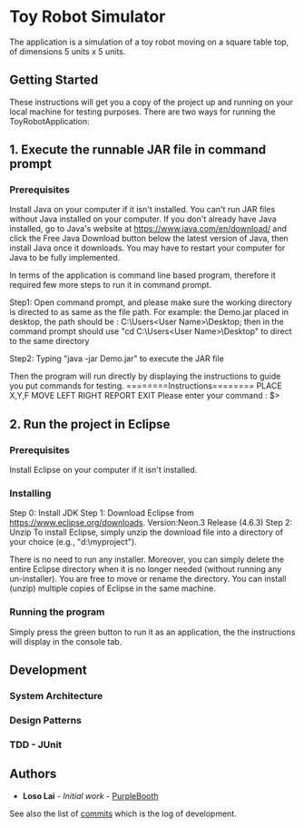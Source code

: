 # Toy Robot Simulator

The application is a simulation of a toy robot moving on a square table top,
of dimensions 5 units x 5 units.

## Getting Started

These instructions will get you a copy of the project up and running on your local machine for testing purposes. 
There are two ways for running the ToyRobotApplication:

## 1. Execute the runnable JAR file in command prompt
### Prerequisites
Install Java on your computer if it isn't installed. You can't run JAR files without Java installed on your computer. If you don't already have Java installed, go to Java's website at https://www.java.com/en/download/ and click the Free Java Download button below the latest version of Java, then install Java once it downloads.
You may have to restart your computer for Java to be fully implemented.

In terms of the application is command line based program, therefore it required few more steps to run it in command prompt.

Step1: 
Open command prompt, and please make sure the working directory is directed to as same as the file path.
For example: the Demo.jar placed in desktop, the path should be : C:\Users\<User Name>\Desktop;
then in the command prompt should use "cd C:\Users\<User Name>\Desktop" to direct to the same directory

Step2:
Typing "java -jar Demo.jar" to execute the JAR file

Then the program will run directly by displaying the instructions to guide you put commands for testing.
========Instructions========
PLACE X,Y,F
MOVE
LEFT
RIGHT
REPORT
EXIT
Please enter your command :
$>


## 2. Run the project in Eclipse
### Prerequisites
Install Eclipse on your computer if it isn't installed.

### Installing
Step 0: Install JDK
Step 1: Download Eclipse from https://www.eclipse.org/downloads.
        Version:Neon.3 Release (4.6.3)
Step 2: Unzip
        To install Eclipse, simply unzip the download file into a directory of your choice (e.g., "d:\myproject").
        
There is no need to run any installer. Moreover, you can simply delete the entire Eclipse directory when it is no longer needed (without running any un-installer). You are free to move or rename the directory. You can install (unzip) multiple copies of Eclipse in the same machine.

### Running the program
Simply press the green button to run it as an application, the the instructions will display in the console tab.

## Development
### System Architecture

### Design Patterns

### TDD - JUnit

## Authors

* **Loso Lai** - *Initial work* - [PurpleBooth](https://github.com/PurpleBooth)

See also the list of [commits](https://github.com/your/project/contributors) which is the log of development.

